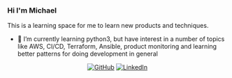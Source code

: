 ### Hi I'm Michael

This is a learning space for me to learn new products and techniques.

- 🌱 I’m currently learning python3, but have interest in a number of topics like AWS, CI/CD, Terraform, Ansible, product monitoring and learning better patterns for doing development in general


<p align="center">
	<a href="https://github.com/sawyers"><img src="https://img.shields.io/github/followers/sawyers.svg?label=GitHub&style=social" alt="GitHub"></a>
	<a href="https://www.linkedin.com/in/michael-sawyers-14bba360"><img src="https://img.shields.io/badge/LinkedIn--_.svg?style=social&logo=linkedin" alt="LinkedIn"></a>
</p>

<!--
**sawyers/sawyers** is a ✨ _special_ ✨ repository because its `README.md` (this file) appears on your GitHub profile.

Here are some ideas to get you started:

- 🔭 I’m currently working on ...
- 👯 I’m looking to collaborate on ...
- 🤔 I’m looking for help with ...
- 💬 Ask me about ...
- 📫 How to reach me: ...
- 😄 Pronouns: ...
- ⚡ Fun fact: ...
-->
